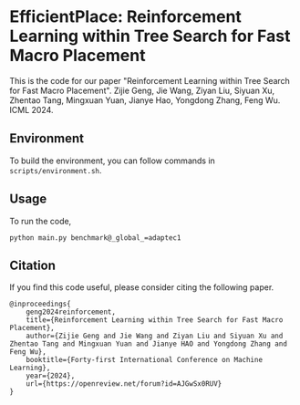 # EfficientPlace: Reinforcement Learning within Tree Search for Fast Macro Placement

This is the code for our paper "Reinforcement Learning within Tree Search for Fast Macro Placement". Zijie Geng, Jie Wang, Ziyan Liu, Siyuan Xu, Zhentao Tang, Mingxuan Yuan, Jianye Hao, Yongdong Zhang, Feng Wu. ICML 2024.

## Environment
To build the environment, you can follow commands in `scripts/environment.sh`.

## Usage
To run the code,
```
python main.py benchmark@_global_=adaptec1
```

## Citation
If you find this code useful, please consider citing the following paper.
```
@inproceedings{
    geng2024reinforcement,
    title={Reinforcement Learning within Tree Search for Fast Macro Placement},
    author={Zijie Geng and Jie Wang and Ziyan Liu and Siyuan Xu and Zhentao Tang and Mingxuan Yuan and Jianye HAO and Yongdong Zhang and Feng Wu},
    booktitle={Forty-first International Conference on Machine Learning},
    year={2024},
    url={https://openreview.net/forum?id=AJGwSx0RUV}
}
````